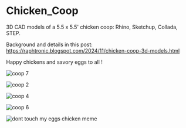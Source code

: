 # Chicken_Coop

3D CAD models of a 5.5 x 5.5' chicken coop: Rhino, Sketchup, Collada, STEP.

Background and details in this post: https://raphtronic.blogspot.com/2024/11/chicken-coop-3d-models.html

Happy chickens and savory eggs to all !



![coop 7](https://github.com/user-attachments/assets/fb80034b-0581-4378-b0b2-f8f8ca43f680)

![coop 2](https://github.com/user-attachments/assets/2e9952ae-48d6-4ed1-b9c5-408217be1b9d)

![coop 4](https://github.com/user-attachments/assets/b4c49af3-3cf6-4b6a-9b9d-43e5bc9356f6)

![coop 6](https://github.com/user-attachments/assets/8d1a2bfd-e917-4501-acf6-d63dcabf85ba)

![dont touch my eggs chicken meme](https://github.com/user-attachments/assets/8d2489fa-a675-4e31-b2ad-fc43d64d5cb2)
